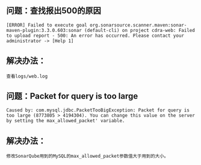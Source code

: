 
## 问题：查找报出500的原因

    [ERROR] Failed to execute goal org.sonarsource.scanner.maven:sonar-maven-plugin:3.3.0.603:sonar (default-cli) on project cdra-web: Failed to upload report - 500: An error has occurred. Please contact your administrator -> [Help 1]

## 解决办法：

    查看logs/web.log

## 问题：Packet for query is too large

    Caused by: com.mysql.jdbc.PacketTooBigException: Packet for query is too large (8773805 > 4194304). You can change this value on the server by setting the max_allowed_packet' variable.

## 解决办法：

    修改SonarQube用到的MySQL的max_allowed_packet参数值大于用到的大小。


